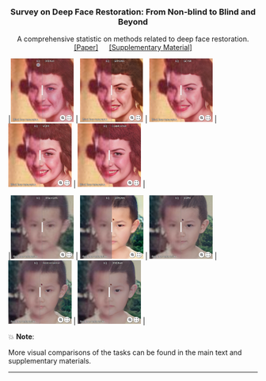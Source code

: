 <!-- PROJECT LOGO -->
<p align="center">
  <h3 align="center">Survey on Deep Face Restoration: From Non-blind to Blind and Beyond </h3>
  <p align="center">A comprehensive statistic on methods related to deep face restoration.
    <br />
    <a href="http://export.arxiv.org/pdf/2309.15490">[Paper]</a> &emsp;
    <a href="https://github.com/24wenjie-li/Awesome-Face-Restoration/blob/main/imgs/Supplementary.pdf">[Supplementary Material]</a>
  </p>
</p>

|[<img src="imgs/Synthetic_DFDNet.png" height="128px"/>](https://imgsli.com/MjEwOTA4) | [<img src="imgs/Synthetic_GFPGAN.png" height="128px"/>](https://imgsli.com/MjEwOTA5) | [<img src="imgs/Synthetic_GCFSR.png" height="128px">](https://imgsli.com/MjEwOTEz) | [<img src="imgs/Synthetic_VGFR.png" height="128px"/>](https://imgsli.com/MjEwOTEy) | [<img src="imgs/Synthetic_CodeFormer.png" height="128px"/>](https://imgsli.com/MjEwOTEw) |

|[<img src="imgs/Real_HiFaceGAN.png" height="128px"/>](https://imgsli.com/MjEwOTIx) | [<img src="imgs/Real_GFPGAN.png" height="128px"/>](https://imgsli.com/MjEwOTE4) | [<img src="imgs/Real_SGPN.png" height="128px">](https://imgsli.com/MjEwOTE3) | [<img src="imgs/Real_RestoreFormer.png" height="128px"/>](https://imgsli.com/MjEwOTE5) | [<img src="imgs/Real_DMDNet.png" height="128px"/>](https://imgsli.com/MjEwOTIw) |

:boom: **Note**: <p> More visual comparisons of the tasks can be found in the main text and supplementary materials.
  
---
